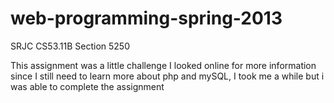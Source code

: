 web-programming-spring-2013
=================

SRJC CS53.11B Section 5250

This assignment was a little challenge I looked online for more information since I still need to learn more about php and mySQL, I took me a while but i was able to complete the assignment
